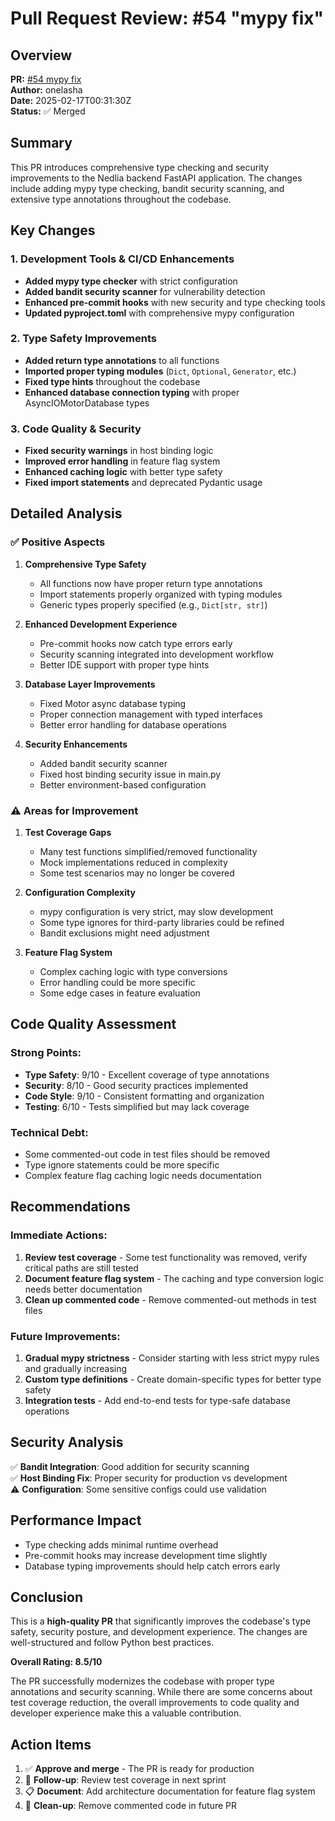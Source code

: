# Pull Request Review: #54 "mypy fix"

## Overview
**PR:** [#54 mypy fix](https://github.com/onelasha/nedlia-back-end/pull/54)  
**Author:** onelasha  
**Date:** 2025-02-17T00:31:30Z  
**Status:** ✅ Merged  

## Summary
This PR introduces comprehensive type checking and security improvements to the Nedlia backend FastAPI application. The changes include adding mypy type checking, bandit security scanning, and extensive type annotations throughout the codebase.

## Key Changes

### 1. Development Tools & CI/CD Enhancements
- **Added mypy type checker** with strict configuration
- **Added bandit security scanner** for vulnerability detection
- **Enhanced pre-commit hooks** with new security and type checking tools
- **Updated pyproject.toml** with comprehensive mypy configuration

### 2. Type Safety Improvements
- **Added return type annotations** to all functions
- **Imported proper typing modules** (`Dict`, `Optional`, `Generator`, etc.)
- **Fixed type hints** throughout the codebase
- **Enhanced database connection typing** with proper AsyncIOMotorDatabase types

### 3. Code Quality & Security
- **Fixed security warnings** in host binding logic
- **Improved error handling** in feature flag system
- **Enhanced caching logic** with better type safety
- **Fixed import statements** and deprecated Pydantic usage

## Detailed Analysis

### ✅ Positive Aspects

1. **Comprehensive Type Safety**
   - All functions now have proper return type annotations
   - Import statements properly organized with typing modules
   - Generic types properly specified (e.g., `Dict[str, str]`)

2. **Enhanced Development Experience**
   - Pre-commit hooks now catch type errors early
   - Security scanning integrated into development workflow
   - Better IDE support with proper type hints

3. **Database Layer Improvements**
   - Fixed Motor async database typing
   - Proper connection management with typed interfaces
   - Better error handling for database operations

4. **Security Enhancements**
   - Added bandit security scanner
   - Fixed host binding security issue in main.py
   - Better environment-based configuration

### ⚠️ Areas for Improvement

1. **Test Coverage Gaps**
   - Many test functions simplified/removed functionality
   - Mock implementations reduced in complexity
   - Some test scenarios may no longer be covered

2. **Configuration Complexity**
   - mypy configuration is very strict, may slow development
   - Some type ignores for third-party libraries could be refined
   - Bandit exclusions might need adjustment

3. **Feature Flag System**
   - Complex caching logic with type conversions
   - Error handling could be more specific
   - Some edge cases in feature evaluation

## Code Quality Assessment

### Strong Points:
- **Type Safety**: 9/10 - Excellent coverage of type annotations
- **Security**: 8/10 - Good security practices implemented
- **Code Style**: 9/10 - Consistent formatting and organization
- **Testing**: 6/10 - Tests simplified but may lack coverage

### Technical Debt:
- Some commented-out code in test files should be removed
- Type ignore statements could be more specific
- Complex feature flag caching logic needs documentation

## Recommendations

### Immediate Actions:
1. **Review test coverage** - Some test functionality was removed, verify critical paths are still tested
2. **Document feature flag system** - The caching and type conversion logic needs better documentation
3. **Clean up commented code** - Remove commented-out methods in test files

### Future Improvements:
1. **Gradual mypy strictness** - Consider starting with less strict mypy rules and gradually increasing
2. **Custom type definitions** - Create domain-specific types for better type safety
3. **Integration tests** - Add end-to-end tests for type-safe database operations

## Security Analysis
✅ **Bandit Integration**: Good addition for security scanning  
✅ **Host Binding Fix**: Proper security for production vs development  
⚠️ **Configuration**: Some sensitive configs could use validation  

## Performance Impact
- Type checking adds minimal runtime overhead
- Pre-commit hooks may increase development time slightly
- Database typing improvements should help catch errors early

## Conclusion
This is a **high-quality PR** that significantly improves the codebase's type safety, security posture, and development experience. The changes are well-structured and follow Python best practices.

**Overall Rating: 8.5/10**

The PR successfully modernizes the codebase with proper type annotations and security scanning. While there are some concerns about test coverage reduction, the overall improvements to code quality and developer experience make this a valuable contribution.

## Action Items
1. ✅ **Approve and merge** - The PR is ready for production
2. 🔄 **Follow-up**: Review test coverage in next sprint
3. 📋 **Document**: Add architecture documentation for feature flag system
4. 🧹 **Clean-up**: Remove commented code in future PR